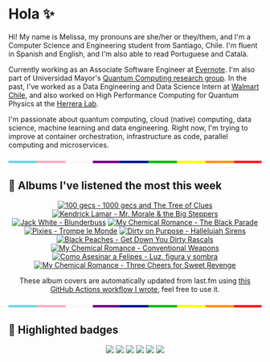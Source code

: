 # Hola ✨
Hi! My name is Melissa, my pronouns are she/her or they/them, and I'm a Computer Science and Engineering student from Santiago, Chile. I'm fluent in Spanish and English, and I'm also able to read Portuguese and Català.

Currently working as an Associate Software Engineer at [Evernote](https://evernote.com/). I'm also part of Universidad Mayor's [Quantum Computing research group](https://www.diariomayor.cl/ciencia-um/docentes-y-estudiantes-crean-el-primer-grupo-de-computacion-cuantica-u-mayor.html). In the past, I've worked as a Data Engineering and Data Science Intern at [Walmart Chile](https://github.com/walmartdigital/), and also worked on High Performance Computing for Quantum Physics at the [Herrera Lab](http://fherreralab.com/).

I'm passionate about quantum computing, cloud (native) computing, data science, machine learning and data engineering. Right now, I'm trying to improve at container orchestration, infrastructure as code, parallel computing and microservices.

<img src="hr.png" width="100%" height="5px">

## 🎵 Albums I've listened the most this week
<!-- lastfm -->
<p align="center"><a href="https://www.last.fm/music/100+gecs/1000+gecs+and+The+Tree+of+Clues"><img src="https://lastfm.freetls.fastly.net/i/u/64s/f503389fd56d946a27c94358985188b7.jpg" title="100 gecs - 1000 gecs and The Tree of Clues"></a> <a href="https://www.last.fm/music/Kendrick+Lamar/Mr.+Morale+&+the+Big+Steppers"><img src="https://lastfm.freetls.fastly.net/i/u/64s/98050f67524ffee7af6edd314b767ac4.png" title="Kendrick Lamar - Mr. Morale & the Big Steppers"></a> <a href="https://www.last.fm/music/Jack+White/Blunderbuss"><img src="https://lastfm.freetls.fastly.net/i/u/64s/9dbff5e7be08d5d1e364c0e501be866b.jpg" title="Jack White - Blunderbuss"></a> <a href="https://www.last.fm/music/My+Chemical+Romance/The+Black+Parade"><img src="https://lastfm.freetls.fastly.net/i/u/64s/7675defb2787ce67cd030081eb8ff77c.png" title="My Chemical Romance - The Black Parade"></a> <a href="https://www.last.fm/music/Pixies/Trompe+le+Monde"><img src="https://lastfm.freetls.fastly.net/i/u/64s/5c8a109c4216e6f08d02ea03260ffc24.jpg" title="Pixies - Trompe le Monde"></a> <a href="https://www.last.fm/music/Dirty+on+Purpose/Hallelujah+Sirens"><img src="https://lastfm.freetls.fastly.net/i/u/64s/7b12e29b30cb453584a6e20499a9ac73.png" title="Dirty on Purpose - Hallelujah Sirens"></a> <a href="https://www.last.fm/music/Black+Peaches/Get+Down+You+Dirty+Rascals"><img src="https://lastfm.freetls.fastly.net/i/u/64s/f7f8f8ba027082cf236962db596c592d.jpg" title="Black Peaches - Get Down You Dirty Rascals"></a> <a href="https://www.last.fm/music/My+Chemical+Romance/Conventional+Weapons"><img src="https://lastfm.freetls.fastly.net/i/u/64s/7e8357aa314d29903ab7b835f55039b9.png" title="My Chemical Romance - Conventional Weapons"></a> <a href="https://www.last.fm/music/Como+Asesinar+a+Felipes/Luz,+figura+y+sombra"><img src="https://lastfm.freetls.fastly.net/i/u/64s/f8b760d4069bc14607cf838ecd3a0b74.jpg" title="Como Asesinar a Felipes - Luz, figura y sombra"></a> <a href="https://www.last.fm/music/My+Chemical+Romance/Three+Cheers+for+Sweet+Revenge"><img src="https://lastfm.freetls.fastly.net/i/u/64s/78e45dcad389bf7e5a5829587ee624c5.jpg" title="My Chemical Romance - Three Cheers for Sweet Revenge"></a> </p>

<p align="center">These album covers are automatically updated from last.fm using <a href="https://github.com/marketplace/actions/lastfm-to-markdown">this GitHub Actions workflow I wrote</a>, feel free to use it.</p>

<img src="hr.png" width="100%" height="5px">

## 🏅 Highlighted badges
<p align="center" style="vertical-align:middle;">
  <a href="https://www.credly.com/badges/c8caff74-4c34-4211-affe-8bd7692771c8"><img src="https://images.credly.com/size/100x100/images/cf9b772d-7cf9-4c11-9aa7-46ab006f0ce6/IBM_Quantum_Challenge_2021_Achievement_V2.png"></a>
  <a href="https://www.credly.com/badges/52a4021b-34e6-413d-a4bd-cc29d3a686f6"><img src="https://images.credly.com/size/100x100/images/28944969-813a-43b9-944f-7910111ce764/Professional_Certificate_-_Data_Science.png"></a>
  <a href="https://www.credly.com/badges/cfeca386-7b9d-487f-8e2b-b3cfa069c734"><img src="https://images.credly.com/size/100x100/images/ac4daa48-1924-4dc5-80cf-ede5a08bac51/Data_Science_Foundations_Specialization.png"></a>
  <a href="https://www.credly.com/badges/0372a945-8a67-4d57-9643-b46b8dbf2fa6"><img src="https://images.credly.com/size/100x100/images/4a5f4849-54ae-461f-97ad-cb9c9a04eb63/Adv_Data_Science_Specialization.png"></a>
  <a href="https://www.credly.com/badges/348acaad-19d1-4f5a-8a6f-145d80dca3dc"><img src="https://images.credly.com/size/100x100/images/1dee8dee-d779-462e-9fd4-df5119546349/Build_Smart_on_Kubernetes_World_Tour.png"></a>
  <a href="https://google.qwiklabs.com/public_profiles/9fac59c2-c0f1-4b5c-b207-47c9cd7d6072"><img src="https://cdn.qwiklabs.com/GHzcYBb00JYUF9Rgf3D9A4inwRHYnFtISMvcRlb%2FClU%3D" width="100px"></a>
</p>
